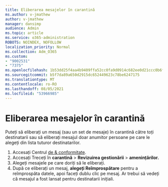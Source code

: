 ```yaml
---
title: Eliberarea mesajelor în carantină
ms.author: v-jmathew
author: v-jmathew
manager: dansimp
audience: Admin
ms.topic: article
ms.service: o365-administration
ROBOTS: NOINDEX, NOFOLLOW
localization_priority: Normal
ms.collection: Adm_O365
ms.custom:
- "9002531"
- "7375"
ms.openlocfilehash: 1b53dd25f4aa4b9409ffa52cc0fa9d0914c682ee0d21ccc0b6f0b484a3186626
ms.sourcegitcommit: b5f7da89a650d2915dc652449623c78be6247175
ms.translationtype: MT
ms.contentlocale: ro-RO
ms.lasthandoff: 08/05/2021
ms.locfileid: "53966985"
---
```

# <a name="release-quarantined-messages"></a>Eliberarea mesajelor în carantină

Puteți să eliberați un mesaj (sau un set de mesaje) în carantină către toți destinatarii sau să eliberați mesajul doar anumitor persoane pe care le alegeți din lista tuturor destinatarilor.

1. Accesați Centrul [de & conformitate](https://go.microsoft.com/fwlink/p/?linkid=2077143).
2. Accesați Treceți în **carantină**  >  **Revizuirea gestionării**  >  **amenințărilor.**
3. Alegeți mesajele pe care doriți să le eliberați.
4. După ce eliberați un mesaj, **alegeți Reîmprospătare** pentru a reîmprospăta datele, apoi faceți dublu clic pe mesaj. Ar trebui să vedeți că mesajul a fost lansat pentru destinatarii inițiali.
